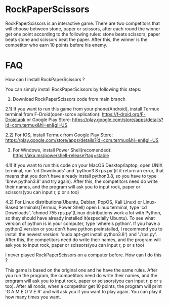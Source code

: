 # RockPaperScissors

RockPaperScissors is an interactive game. There are two competitors that will choose between stone, paper or scissors, after each round the winner get one point according to the following rules: stone beats scissors, paper beats stone and scissors beat the paper. After this, the winner is the competitor who earn 10 points before his enemy.

# FAQ

How can I install RockPaperScissors ?

You can simply install RockPaperScissors by following this steps:

1) Download RockPaperScissors code from main branch

2.1) If you want to run this game from your phone(Android), install Termux terminal from F-Droid(open-sorce aplication): https://f-droid.org/F-Droid.apk or Google Play Store: https://play.google.com/store/apps/details?id=com.termux&hl=en&gl=US

2.2) For IOS, install Termux from Google Play Store: https://play.google.com/store/apps/details?id=com.termux&hl=en&gl=US

3) For Windows, install Power Shell(recomended): https://aka.ms/powershell-release?tag=stable

4.1) If you want to run this code on your MacOS Desktop/laptop, open UNIX terminal, run 'cd Downloads' and 'python3.8 rps.py'(if it return an error, that means that you don't have already install python3.8, so you have to type 'brew python3.8' and try again). After this, the competitors need do write their names, and the program will ask you to input rock, paper or scissors(you can input r, p or s too)

4.2) For Linux distributions(Ubuntu, Debian, PopOS, Kali Linux) or Linux-Based terminals(Termux, Power Shell) open Linux terminal, type 'cd Downloads', 'chmod 755 rps.py'(Linux distributions work a lot with Python, so they should have already installed it(especially Ubuntu). To see what version of python is in your computer, type 'whereis python'. If you have a python2 version or you don't have python preinstalled, I recommend you to install the newest version: 'sudo apt-get install python3.8') and './rps.py'. After this, the competitors need do write their names, and the program will ask you to input rock, paper or scissors(you can input r, p or s too)

I never played RockPaperScissors on a computer before. How can I do this ?

This game is based on the original one and he have the same rules. After you run the program, the competitors need do write their names, and the program will ask you to input rock, paper or scissors(you can input r, p or s too). After all ronds, when a competitor get 10 points, the program will print 'G A M E  O V E R' and will ask you if you want to play again. You can play it how many times you want.
